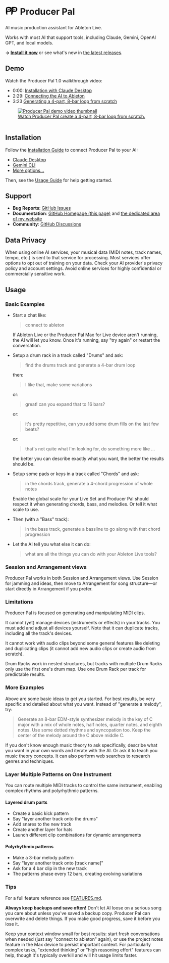 # <sub><img src="./doc/img/producer-pal-logo.svg" height="40"/></sub> Producer Pal

AI music production assistant for Ableton Live.

Works with most AI that support tools, including Claude, Gemini, OpenAI GPT, and
local models.

**→ [Install it now](./INSTALLATION.md)** or see what's new in
[the latest releases](https://github.com/adamjmurray/producer-pal/releases/).

## Demo

Watch the Producer Pal 1.0 walkthrough video:
* 0:00: [Installation with Claude Desktop](https://www.youtube.com/watch?v=IB19LqTZQDU)
* 2:29: [Connecting the AI to Ableton](https://www.youtube.com/watch?v=IB19LqTZQDU&t=149s)
* 3:23 [Generating a 4-part, 8-bar loop from scratch](https://www.youtube.com/watch?v=IB19LqTZQDU&t=202s)

<a href="https://www.youtube.com/watch?v=IB19LqTZQDU&t=202s">
<figure>
    <img
    src="https://img.youtube.com/vi/IB19LqTZQDU/0.jpg"
    alt="Producer Pal demo video thumbnail" />
  <br>
  <figcaption>Watch Producer Pal create a 4-part, 8-bar loop from scratch.</figcaption>
  <br>
</figure>
</a>

## Installation

Follow the [Installation Guide](./INSTALLATION.md) to connect Producer Pal to
your AI:

- [Claude Desktop](./INSTALLATION.md#claude-desktop)
- [Gemini CLI](./INSTALLATION.md#gemini-cli)
- [More options...](./INSTALLATION.md)

Then, see the [Usage Guide](#usage) for help getting started.

## Support

- **Bug Reports**:
  [GitHub Issues](https://github.com/adamjmurray/producer-pal/issues)
- **Documentation**:
  [GitHub Homepage (this page)](https://github.com/adamjmurray/producer-pal/#readme)
  and [the dedicated area of my website](https://adammurray.link/producer-pal/)
- **Community**:
  [GitHub Discussions](https://github.com/adamjmurray/producer-pal/discussions)

## Data Privacy

When using online AI services, your musical data (MIDI notes, track names,
tempo, etc.) is sent to that service for processing. Most services offer options
to opt out of training on your data. Check your AI provider's privacy policy and
account settings. Avoid online services for highly confidential or commercially
sensitive work.

## Usage

### Basic Examples

- Start a chat like:

  > connect to ableton

  If Ableton Live or the Producer Pal Max for Live device aren't running, the AI
  will let you know. Once it's running, say "try again" or restart the
  conversation.

- Setup a drum rack in a track called "Drums" and ask:

  > find the drums track and generate a 4-bar drum loop

  then:

  > I like that, make some variations

  or:

  > great! can you expand that to 16 bars?

  or:

  > it's pretty repetitive, can you add some drum fills on the last few beats?

  or:

  > that's not quite what I'm looking for, do something more like ...

  the better you can describe exactly what you want, the better the results
  should be.

- Setup some pads or keys in a track called "Chords" and ask:

  > in the chords track, generate a 4-chord progression of whole notes

  Enable the global scale for your Live Set and Producer Pal should respect it
  when generating chords, bass, and melodies. Or tell it what scale to use.

- Then (with a "Bass" track):

  > in the bass track, generate a bassline to go along with that chord
  > progression

- Let the AI tell you what else it can do:

  > what are all the things you can do with your Ableton Live tools?

### Session and Arrangement views

Producer Pal works in both Session and Arrangement views. Use Session for
jamming and ideas, then move to Arrangement for song structure—or start directly
in Arrangement if you prefer.

### Limitations

Producer Pal is focused on generating and manipulating MIDI clips.

It cannot (yet) manage devices (instruments or effects) in your tracks. You must
add and adjust all devices yourself. Note that it can duplicate tracks,
including all the track's devices.

It cannot work with audio clips beyond some general features like deleting and
duplicating clips (it cannot add new audio clips or create audio from scratch).

Drum Racks work in nested structures, but tracks with multiple Drum Racks only
use the first one's drum map. Use one Drum Rack per track for predictable
results.

### More Examples

Above are some basic ideas to get you started. For best results, be very
specific and detailed about what you want. Instead of "generate a melody", try:

> Generate an 8-bar EDM-style synthesizer melody in the key of C major with a
> mix of whole notes, half notes, quarter notes, and eighth notes. Use some
> dotted rhythms and syncopation too. Keep the center of the melody around the C
> above middle C.

If you don't know enough music theory to ask specifically, describe what you
want in your own words and iterate with the AI. Or ask it to teach you music
theory concepts. It can also perform web searches to research genres and
techniques.

### Layer Multiple Patterns on One Instrument

You can route multiple MIDI tracks to control the same instrument, enabling
complex rhythms and polyrhythmic patterns.

#### Layered drum parts

- Create a basic kick pattern
- Say "layer another track onto the drums"
- Add snares to the new track
- Create another layer for hats
- Launch different clip combinations for dynamic arrangements

#### Polyrhythmic patterns

- Make a 3-bar melody pattern
- Say "layer another track onto [track name]"
- Ask for a 4 bar clip in the new track
- The patterns phase every 12 bars, creating evolving variations

### Tips

For a full feature reference see [FEATURES.md](./FEATURES.md).

**Always keep backups and save often!** Don't let AI loose on a serious song you
care about unless you've saved a backup copy. Producer Pal can overwrite and
delete things. If you make good progress, save it before you lose it.

Keep your context window small for best results: start fresh conversations when
needed (just say "connect to ableton" again), or use the project notes feature
in the Max device to persist important context. For particularly complex tasks,
"extended thinking" or "high reasoning effort" features can help, though it's
typically overkill and will hit usage limits faster.
